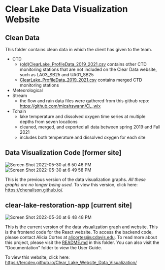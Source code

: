 # Clear Lake Data Visualization Website

## Clean Data

This folder contains clean data in which the client has given to the team. 
- CTD
    - [(old)ClearLake_ProfileData_2019_2021.csv](https://github.com/tercdev/Clear_Lake_Website_Data_Visualization/blob/main/Clean%20Data/CTD/(old)ClearLake_ProfileData_2019_2021.csv) contains other CTD monitoring stations that are not included on the Clear Data website, such as LA03_SB25 and UA01_SB25
    - [ClearLake_ProfileData_2019_2021.csv](https://github.com/tercdev/Clear_Lake_Website_Data_Visualization/blob/main/Clean%20Data/CTD/ClearLake_ProfileData_2019_2021.csv) contains merged CTD monitoring stations
- Meteorological
- Stream
    - the flow and rain data files were gathered from this github repo: https://github.com/micahswann/CL_wix
- Tchain
    - lake temperature and dissolved oxygen time series at multiple depths from seven locations
    - cleaned, merged, and exported all data between spring 2019 and Fall 2021
    - includes both temperature and dissolved oxygen for each site



## Data Visualization Code [former site]

![Screen Shot 2022-05-30 at 6 50 46 PM](https://user-images.githubusercontent.com/45191572/171077090-756ac0c7-a830-4b3e-a7af-0859848126e9.png)
![Screen Shot 2022-05-30 at 6 49 58 PM](https://user-images.githubusercontent.com/45191572/171077046-10e8764c-470d-43d8-b2f9-036216de14e0.png)


This is the previous version of the data visualization graphs. *All these graphs are no longer being used.* To view this version, click here: https://chenalison.github.io/.


## clear-lake-restoration-app [current site]

![Screen Shot 2022-05-30 at 6 48 48 PM](https://user-images.githubusercontent.com/45191572/171076928-643b990f-a08a-46e0-8b1e-ca91048f216d.png)


This is the current version of the data visualization graph and website. This is the frontend code for the React website. To access the backend code, please contact Alicia Cortes at alicortes@ucdavis.edu. To read more about this project, please visit the [README.md](https://github.com/tercdev/Clear_Lake_Website_Data_Visualization/blob/main/clear-lake-restoration-app/README.md) in this folder. You can also visit the "Documentation" folder to view the User Guide.

To view this website, click here: https://tercdev.github.io/Clear_Lake_Website_Data_Visualization/



